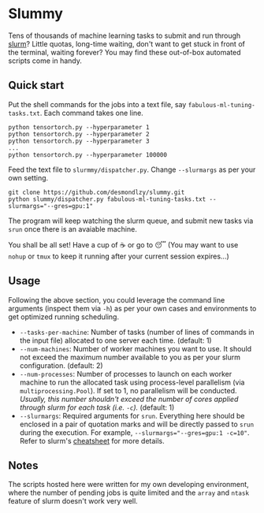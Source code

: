 Slummy
=================

Tens of thousands of machine learning tasks to submit and run through [slurm](https://slurm.schedmd.com/documentation.html)? Little quotas, long-time waiting, don't want to get stuck in front of the terminal, waiting forever? You may find these out-of-box automated scripts come in handy.

Quick start
-----------------
Put the shell commands for the jobs into a text file, say `fabulous-ml-tuning-tasks.txt`. Each command takes one line.
```
python tensortorch.py --hyperparameter 1
python tensortorch.py --hyperparameter 2
python tensortorch.py --hyperparameter 3
...
python tensortorch.py --hyperparameter 100000
```

Feed the text file to `slurmmy/dispatcher.py`. Change `--slurmargs` as per your own setting.
```
git clone https://github.com/desmondlzy/slummy.git 
python slummy/dispatcher.py fabulous-ml-tuning-tasks.txt --slurmargs="--gres=gpu:1"
```
The program will keep watching the slurm queue, and submit new tasks via `srun` once there is an avaiable machine.

You shall be all set! Have a cup of :coffee: or go to :sleeping: (You may want to use `nohup` or `tmux` to keep it running after your current session expires...)

Usage
------------------
Following the above section, you could leverage the command line arguments (inspect them via `-h`) as per your own cases and environments to get optimized running scheduling.

- `--tasks-per-machine`: Number of tasks (number of lines of commands in the input file) allocated to one server each time. (default: 1)
- `--num-machines`: Number of worker machines you want to use. It should not exceed the maximum number available to you as per your slurm configuration. (default: 2)
- `--num-processes`: Number of processes to launch on each worker machine to run the allocated task using process-level parallelism (via `multiprocessing.Pool`). If set to 1, no parallelism will be conducted. *Usually, this number shouldn't exceed the number of cores applied through slurm for each task (i.e. `-c`).* (default: 1)
- `--slurmargs`: Required arguments for `srun`. Everything here should be enclosed in a pair of quotation marks and will be directly passed to `srun` during the execution. For example, `--slurmargs="--gres=gpu:1 -c=10"`. Refer to slurm's [cheatsheet](https://slurm.schedmd.com/pdfs/summary.pdf) for more details.

Notes
------------------
The scripts hosted here were written for my own developing environment, where the number of pending jobs is quite limited and the `array` and `ntask` feature of slurm doesn't work very well.